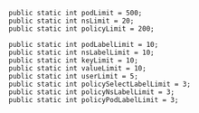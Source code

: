 	public static int podLimit = 500;
	public static int nsLimit = 20;
	public static int policyLimit = 200;
	
	public static int podLabelLimit = 10;
	public static int nsLabelLimit = 10;
	public static int keyLimit = 10;
	public static int valueLimit = 10;
	public static int userLimit = 5;
	public static int policySelectLabelLimit = 3;
	public static int policyNsLabelLimit = 3;
	public static int policyPodLabelLimit = 3;